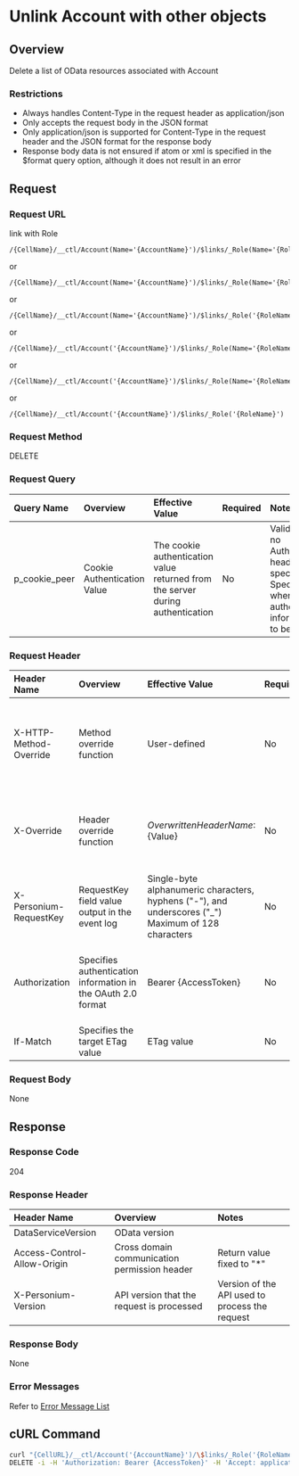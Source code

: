 # Unlink Account with other objects

## Overview

Delete a list of OData resources associated with Account

### Restrictions

* Always handles Content-Type in the request header as application/json
* Only accepts the request body in the JSON format
* Only application/json is supported for Content-Type in the request header and the JSON format for the response body
* Response body data is not ensured if atom or xml is specified in the $format query option, although it does not result in an error


## Request

### Request URL

link with Role

```
/{CellName}/__ctl/Account(Name='{AccountName}')/$links/_Role(Name='{RoleName}',_Box.Name='{BoxName}')
```

or

```
/{CellName}/__ctl/Account(Name='{AccountName}')/$links/_Role(Name='{RoleName}')
```

or

```
/{CellName}/__ctl/Account(Name='{AccountName}')/$links/_Role('{RoleName}')
```

or

```
/{CellName}/__ctl/Account('{AccountName}')/$links/_Role(Name='{RoleName}',_Box.Name='{BoxName}')
```

or

```
/{CellName}/__ctl/Account('{AccountName}')/$links/_Role(Name='{RoleName}')
```

or

```
/{CellName}/__ctl/Account('{AccountName}')/$links/_Role('{RoleName}')
```

### Request Method

DELETE

### Request Query

|Query Name|Overview|Effective Value|Required|Notes|
|:--|:--|:--|:--|:--|
|p_cookie_peer|Cookie Authentication Value|The cookie authentication value returned from the server during authentication|No|Valid only if no Authorization header specified<br>Specify this when cookie authentication information is to be used|

### Request Header

|Header Name|Overview|Effective Value|Required|Notes|
|:--|:--|:--|:--|:--|
|X-HTTP-Method-Override|Method override function|User-defined|No|If you specify this value when requesting with the POST method, the specified value will be used as a method.|
|X-Override|Header override function|${OverwrittenHeaderName}:${Value}|No|Overwrite normal HTTP header value. To overwrite multiple headers, specify multiple X-Override headers.|
|X-Personium-RequestKey|RequestKey field value output in the event log|Single-byte alphanumeric characters, hyphens ("-"), and underscores ("_")<br>Maximum of 128 characters|No|PCS-${UNIXtime} by default|
|Authorization|Specifies authentication information in the OAuth 2.0 format|Bearer {AccessToken}|No|* Authentication tokens are the tokens acquired using the Authentication Token Acquisition API|
|If-Match|Specifies the target ETag value|ETag value|No||

### Request Body

None


## Response

### Response Code

204

### Response Header

|Header Name|Overview|Notes|
|:--|:--|:--|
|DataServiceVersion|OData version||
|Access-Control-Allow-Origin|Cross domain communication permission header|Return value fixed to "*"|
|X-Personium-Version|API version that the request is processed|Version of the API used to process the request|

### Response Body

None

### Error Messages

Refer to [Error Message List](004_Error_Messages.md)


## cURL Command

```sh
curl "{CellURL}/__ctl/Account('{AccountName}')/\$links/_Role('{RoleName}')" -X \
DELETE -i -H 'Authorization: Bearer {AccessToken}' -H 'Accept: application/json'
```



